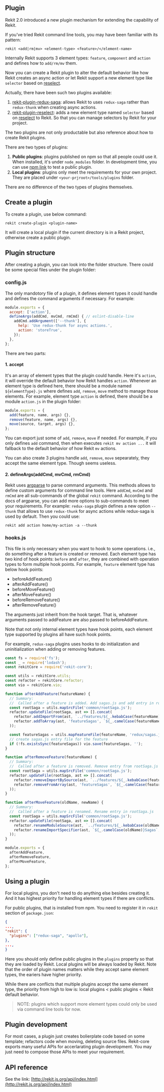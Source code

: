 ## Plugin
Rekit 2.0 introduced a new plugin mechanism for extending the capability of Rekit.

If you've tried Rekit command line tools, you may have been familiar with its pattern:
```
rekit <add|rm|mv> <element-type> <feature>/</element-name>
``` 

Internally Rekit supports 3 element types: `feature`, `component` and `action` and defines how to `add/rm/mv` them.

Now you can create a Rekit plugin to alter the default behavior like how Rekit creates an async action or let Rekit support a new element type like `selector` based on [reselect](https://github.com/reactjs/reselect).

Actually, there have been such two plugins available:

1. [rekit-plugin-redux-saga](https://github.com/supnate/rekit-plugin-redux-saga): allows Rekit to uses `redux-saga` rather than `redux-thunk` when creating async actions.
2. [rekit-plugin-reselect](https://github.com/supnate/rekit-plugin-selector): adds a new element type named `selector` based on [reselect](https://github.com/reactjs/reselect) to Rekit. So that you can manage selectors by Rekit for your project.

The two plugins are not only productable but also reference about how to create Rekit plugins.

There are two types of plugins:

1. **Public plugins**: plugins published on npm so that all people could use it. When installed, it's under `node_modules` folder. In development time, you can use [npm link](https://docs.npmjs.com/cli/link) to test a public plugin.
2. **Local plugins**: plugins only meet the requirements for your own project. They are placed under `<your-prjroot>/tools/plugins` folder.

There are no difference of the two types of plugins themselves.

## Create a plugin

To create a plugin, use below command:

```
rekit create-plugin <plugin-name>
```

It will create a local plugin if the current directory is in a Rekit project, otherwise create a public plugin.

## Plugin structure
After creating a plugin, you can look into the folder structure. There could be some special files under the plugin folder:

### config.js
The only mandotory file of a plugin, it defines element types it could handle and defines the command arguments if necessary. For example:

```javascript
module.exports = {
  accept: ['action'],
  defineArgs(addCmd, mvCmd, rmCmd) { // eslint-disable-line
    addCmd.addArgument(['--thunk'], {
      help: 'Use redux-thunk for async actions.',
      action: 'storeTrue',
    });
  },
};

```

There are two parts:

#### 1. accept
It's an array of element types that the plugin could handle. Here it's `action`, it will override the default behavior how Rekit handles `action`. Whenever an element type is defined here, there should be a module named `${elementType}.js` where defines `add`, `remove`, `move` method to manage those elements. For example, element type `action` is defined, there should be a module `action.js` in the plugin folder:
```javascript
module.exports = {
  add(feature, name, args) {},
  remove(feature, name, args) {},
  move(source, target, args) {},
};
```

You can export just some of `add`, `remove`, `move` if needed. For example, if you only defines `add` command, then when executes `rekit mv action ...` it will fallback to the default behavior of how Rekit `mv` actions.

You can also create 3 plugins handle `add`, `remove`, `move` sepearately, they accept the same element type. Though seems useless.

#### 2. defineArgs(addCmd, mvCmd, rmCmd)
Rekit uses [argparse](https://www.npmjs.com/package/argparse) to parse command arguments. This methods allows to define custom arguments for command line tools. Here `addCmd`, `mvCmd` and `rmCmd` are all sub-commands of the global `rekit` command. According to the docs of argparse, you can add more options to sub-commands to meet your requirements. For example: `redux-saga` plugin defines a new option `--thunk` that allows to use `redux-thunk` for async actions while redux-saga is used by default. Then you could use:

```
rekit add action home/my-action -a --thunk
```

### hooks.js
This file is only necessary when you want to hook to some operations. i.e., do something after a feature is created or removed. Each element type has two kind of hook points: `before` and `after`, they are combined with operation types to form multiple hook points. For example, `feature` element type has below hook points:

- beforeAddFeature()
- afterAddFeature()
- beforeMoveFeature()
- afterMoveFeature()
- beforeRemoveFeature()
- afterRemoveFeature()

The arguments just inherit from the hook target. That is, whatever arguments passed to addFeature are also passed to beforeAddFeature.

Note that not only internal element types have hook points, each element type supported by plugins all have such hook points.

For example, `redux-saga` plugins uses hooks to do initialization and uninitialization when adding or removing features.

```javascript
const fs = require('fs');
const _ = require('lodash');
const rekitCore = require('rekit-core');

const utils = rekitCore.utils;
const refactor = rekitCore.refactor;
const vio = rekitCore.vio;

function afterAddFeature(featureName) {
  // Summary:
  //  Called after a feature is added. Add sagas.js and add entry in rootSaga.js
  const rootSaga = utils.mapSrcFile('common/rootSaga.js');
  refactor.updateFile(rootSaga, ast => [].concat(
    refactor.addImportFrom(ast, `../features/${_.kebabCase(featureName)}/redux/sagas`, null, null, `${_.camelCase(featureName)}Sagas`),
    refactor.addToArray(ast, 'featureSagas', `${_.camelCase(featureName)}Sagas`)
  ));

  const featureSagas = utils.mapFeatureFile(featureName, 'redux/sagas.js');
  // create sagas.js entry file for the feature
  if (!fs.existsSync(featureSagas)) vio.save(featureSagas, '');
}

function afterRemoveFeature(featureName) {
  // Summary:
  //  Called after a feature is removed. Remove entry from rootSaga.js
  const rootSaga = utils.mapSrcFile('common/rootSaga.js');
  refactor.updateFile(rootSaga, ast => [].concat(
    refactor.removeImportBySource(ast, `../features/${_.kebabCase(featureName)}/redux/sagas`),
    refactor.removeFromArray(ast, 'featureSagas', `${_.camelCase(featureName)}Sagas`)
  ));
}

function afterMoveFeature(oldName, newName) {
  // Summary:
  //  Called after a feature is renamed. Rename entry in rootSaga.js
  const rootSaga = utils.mapSrcFile('common/rootSaga.js');
  refactor.updateFile(rootSaga, ast => [].concat(
    refactor.renameModuleSource(ast, `../features/${_.kebabCase(oldName)}/redux/sagas`, `../features/${_.kebabCase(newName)}/redux/sagas`),
    refactor.renameImportSpecifier(ast, `${_.camelCase(oldName)}Sagas`, `${_.camelCase(newName)}Sagas`)
  ));
}

module.exports = {
  afterAddFeature,
  afterRemoveFeature,
  afterMoveFeature,
};

```

## Using a plugin
For local plugins, you don't need to do anything else besides creating it. And it has highest priority for handling element types if there are conflicts.

For public plugins, that is installed from npm. You need to register it in `rekit` section of `package.json`:

```json
{
...,
"rekit": {
  "plugins": ["redux-saga", "apollo"], 
},
...,
}
```

Here you should only define public plugins in the `plugins` property so that they are loaded by Rekit. Local plugins will be always loaded by Rekit. Note that the order of plugin names matters while they accept same element types, the eariers have higher priority.

While there are conflicts that multiple plugins accept the same element type, the priority from high to low is: local plugins &lt; public plugins &lt; Rekit default behavior.

> NOTE: plugins which support more element types could only be used via command line tools for now.

## Plugin development
For most cases, a plugin just creates bolierplate code based on some template; refactors code when moving, deleting source files. Rekit-core exports many useful APIs for accerlarating plugin development. You may just need to compose those APIs to meet your requirement.

## API reference
See the link: [http://rekit.js.org/api/index.html](http://rekit.js.org/api/index.html)
